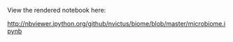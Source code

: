 View the rendered notebook here:

http://nbviewer.ipython.org/github/nvictus/biome/blob/master/microbiome.ipynb